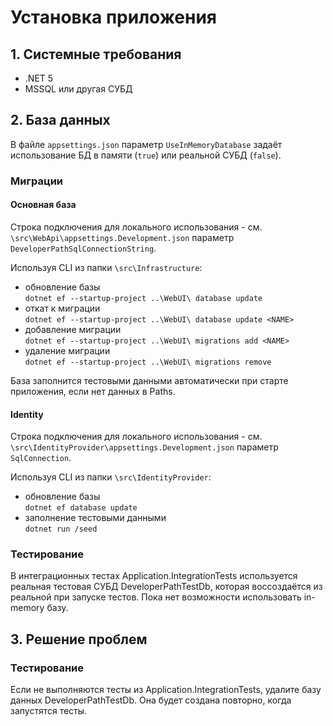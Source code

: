 ﻿# Установка приложения

## 1. Системные требования
  - .NET 5
  - MSSQL или другая СУБД

## 2. База данных
В файле `appsettings.json` параметр `UseInMemoryDatabase` задаёт использование БД в памяти (`true`) или реальной СУБД (`false`).

### Миграции
#### Основная база
Строка подключения для локального использования - см. `\src\WebApi\appsettings.Development.json` параметр `DeveloperPathSqlConnectionString`.

Используя CLI из папки `\src\Infrastructure`:
- обновление базы  
`dotnet ef --startup-project ..\WebUI\ database update`
- откат к миграции   
`dotnet ef --startup-project ..\WebUI\ database update <NAME>`
- добавление миграции  
`dotnet ef --startup-project ..\WebUI\ migrations add <NAME>`
- удаление миграции  
`dotnet ef --startup-project ..\WebUI\ migrations remove`

База заполнится тестовыми данными автоматически при старте приложения, если нет данных в Paths.

#### Identity
Строка подключения для локального использования - см. `\src\IdentityProvider\appsettings.Development.json` параметр `SqlConnection`.

Используя CLI из папки `\src\IdentityProvider`:
- обновление базы  
`dotnet ef database update`
- заполнение тестовыми данными  
`dotnet run /seed`

### Тестирование
В интеграционных тестах Application.IntegrationTests используется реальная тестовая СУБД DeveloperPathTestDb, которая воссоздаётся из реальной при запуске тестов. Пока нет возможности использовать in-memory базу.

## 3. Решение проблем

### Тестирование
Если не выполняются тесты из Application.IntegrationTests, удалите базу данных DeveloperPathTestDb. Она будет создана повторно, когда запустятся тесты.

